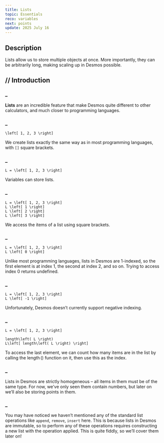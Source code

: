 ```yaml
---
title: Lists
topic: Essentials
reco: variables
next: points
update: 2025 July 16
---
```



## Description

Lists allow us to store multiple objects at once. More importantly, they can be arbitrarily long, making scaling up in Desmos possible.


## // Introduction

### _
**Lists** are an incredible feature that make Desmos quite different to other calculators, and much closer to programming languages.

### _
```desmos
\left[ 1, 2, 3 \right]
```

We create lists exactly the same way as in most programming languages, with `[]` square brackets.

### _
```desmos
L = \left[ 1, 2, 3 \right]
```

Variables can store lists.

### _
```desmos
L = \left[ 1, 2, 3 \right]
L \left[ 1 \right]
L \left[ 2 \right]
L \left[ 3 \right]
```

We access the items of a list using square brackets.

### _
```desmos
L = \left[ 1, 2, 3 \right]
L \left[ 0 \right]
```

Unlike most programming languages, lists in Desmos are 1-indexed, so the first element is at index $1$, the second at index $2$, and so on. Trying to access index $0$ returns $\text{undefined}$.

### _
```desmos
L = \left[ 1, 2, 3 \right]
L \left[ -1 \right]
```

Unfortunately, Desmos doesn’t currently support negative indexing.

### _
```desmos
L = \left[ 1, 2, 3 \right]

length\left( L \right)
L\left[ length\left( L \right) \right]
```

To access the last element, we can count how many items are in the list by calling the $\operatorname{length}()$ function on it, then use this as the index.

### _
Lists in Desmos are strictly homogeneous – all items in them must be of the same type. For now, we’ve only seen them contain numbers, but later on we’ll also be storing points in them.

### _
You may have noticed we haven’t mentioned any of the standard list operations like `append`, `remove`, `insert` here. This is because lists in Desmos are immutable, so to perform any of these operations requires constructing a new list with the operation applied. This is quite fiddly, so we’ll cover them later on!
